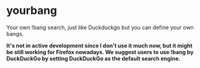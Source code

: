 # yourbang
Your own !bang search, just like Duckduckgo but you can define your own bangs.

**It's not in active development since I don't use it much now, but it might be still working for Firefox nowadays. We suggest users to use !bang by DuckDuckGo by setting DuckDuckGo as the default search engine.**
